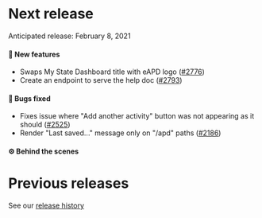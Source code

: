 # Next release

Anticipated release: February 8, 2021


#### 🚀 New features

- Swaps My State Dashboard title with eAPD logo ([#2776])
- Create an endpoint to serve the help doc ([#2793])


#### 🐛 Bugs fixed

- Fixes issue where "Add another activity" button was not appearing as it should ([#2525])
- Render "Last saved..." message only on "/apd" paths ([#2186])


#### ⚙️ Behind the scenes

# Previous releases

See our [release history](https://github.com/CMSgov/eAPD/releases)

[#2525]: https://github.com/CMSgov/eAPD/issues/2525
[#2776]: https://github.com/CMSgov/eAPD/issues/2776
[#2793]: https://github.com/CMSgov/eAPD/issues/2793
[#2186]: https://github.com/CMSgov/eAPD/issues/2186
